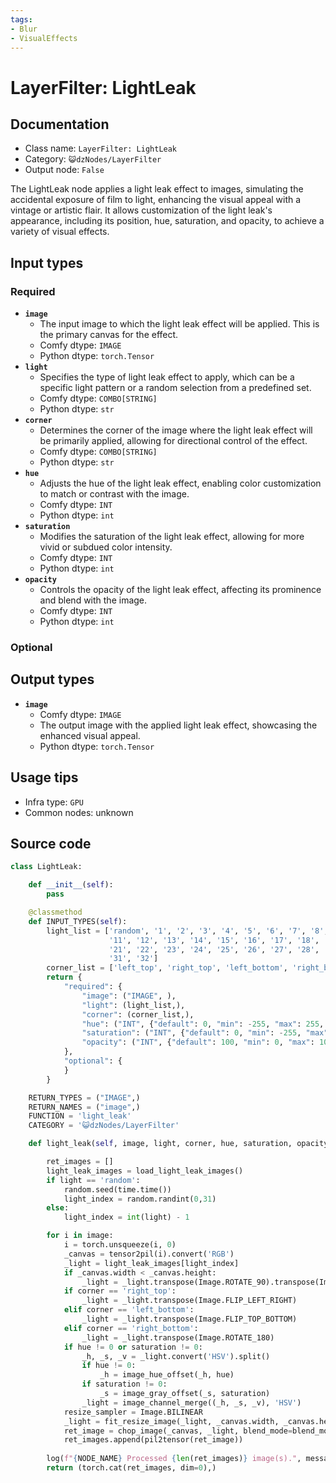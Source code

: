 ```yaml
---
tags:
- Blur
- VisualEffects
---
```


# LayerFilter: LightLeak
## Documentation
- Class name: `LayerFilter: LightLeak`
- Category: `😺dzNodes/LayerFilter`
- Output node: `False`

The LightLeak node applies a light leak effect to images, simulating the accidental exposure of film to light, enhancing the visual appeal with a vintage or artistic flair. It allows customization of the light leak's appearance, including its position, hue, saturation, and opacity, to achieve a variety of visual effects.
## Input types
### Required
- **`image`**
    - The input image to which the light leak effect will be applied. This is the primary canvas for the effect.
    - Comfy dtype: `IMAGE`
    - Python dtype: `torch.Tensor`
- **`light`**
    - Specifies the type of light leak effect to apply, which can be a specific light pattern or a random selection from a predefined set.
    - Comfy dtype: `COMBO[STRING]`
    - Python dtype: `str`
- **`corner`**
    - Determines the corner of the image where the light leak effect will be primarily applied, allowing for directional control of the effect.
    - Comfy dtype: `COMBO[STRING]`
    - Python dtype: `str`
- **`hue`**
    - Adjusts the hue of the light leak effect, enabling color customization to match or contrast with the image.
    - Comfy dtype: `INT`
    - Python dtype: `int`
- **`saturation`**
    - Modifies the saturation of the light leak effect, allowing for more vivid or subdued color intensity.
    - Comfy dtype: `INT`
    - Python dtype: `int`
- **`opacity`**
    - Controls the opacity of the light leak effect, affecting its prominence and blend with the image.
    - Comfy dtype: `INT`
    - Python dtype: `int`
### Optional
## Output types
- **`image`**
    - Comfy dtype: `IMAGE`
    - The output image with the applied light leak effect, showcasing the enhanced visual appeal.
    - Python dtype: `torch.Tensor`
## Usage tips
- Infra type: `GPU`
- Common nodes: unknown


## Source code
```python
class LightLeak:

    def __init__(self):
        pass

    @classmethod
    def INPUT_TYPES(self):
        light_list = ['random', '1', '2', '3', '4', '5', '6', '7', '8', '9', '10',
                      '11', '12', '13', '14', '15', '16', '17', '18', '19', '20',
                      '21', '22', '23', '24', '25', '26', '27', '28', '29', '30',
                      '31', '32']
        corner_list = ['left_top', 'right_top', 'left_bottom', 'right_bottom']
        return {
            "required": {
                "image": ("IMAGE", ),
                "light": (light_list,),
                "corner": (corner_list,),
                "hue": ("INT", {"default": 0, "min": -255, "max": 255, "step": 1}),
                "saturation": ("INT", {"default": 0, "min": -255, "max": 255, "step": 1}),
                "opacity": ("INT", {"default": 100, "min": 0, "max": 100, "step": 1})
            },
            "optional": {
            }
        }

    RETURN_TYPES = ("IMAGE",)
    RETURN_NAMES = ("image",)
    FUNCTION = 'light_leak'
    CATEGORY = '😺dzNodes/LayerFilter'

    def light_leak(self, image, light, corner, hue, saturation, opacity):

        ret_images = []
        light_leak_images = load_light_leak_images()
        if light == 'random':
            random.seed(time.time())
            light_index = random.randint(0,31)
        else:
            light_index = int(light) - 1

        for i in image:
            i = torch.unsqueeze(i, 0)
            _canvas = tensor2pil(i).convert('RGB')
            _light = light_leak_images[light_index]
            if _canvas.width < _canvas.height:
                _light = _light.transpose(Image.ROTATE_90).transpose(Image.FLIP_TOP_BOTTOM)
            if corner == 'right_top':
                _light = _light.transpose(Image.FLIP_LEFT_RIGHT)
            elif corner == 'left_bottom':
                _light = _light.transpose(Image.FLIP_TOP_BOTTOM)
            elif corner == 'right_bottom':
                _light = _light.transpose(Image.ROTATE_180)
            if hue != 0 or saturation != 0:
                _h, _s, _v = _light.convert('HSV').split()
                if hue != 0:
                    _h = image_hue_offset(_h, hue)
                if saturation != 0:
                    _s = image_gray_offset(_s, saturation)
                _light = image_channel_merge((_h, _s, _v), 'HSV')
            resize_sampler = Image.BILINEAR
            _light = fit_resize_image(_light, _canvas.width, _canvas.height, fit='crop', resize_sampler=resize_sampler)
            ret_image = chop_image(_canvas, _light, blend_mode=blend_mode, opacity = opacity)
            ret_images.append(pil2tensor(ret_image))
            
        log(f"{NODE_NAME} Processed {len(ret_images)} image(s).", message_type='finish')
        return (torch.cat(ret_images, dim=0),)

```
